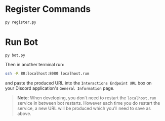 # Register Commands

```bash
py register.py
```

# Run Bot

```
py bot.py
```

Then in another terminal run:
```bash
ssh -R 80:localhost:8080 localhost.run
```
and paste the produced URL into the `Interactions Endpoint URL` box on your Discord application's `General Information` page.

> **Note**: When developing, you don't need to restart the `localhost.run` service in between bot restarts. However each time you do restart the service, a new URL will be produced which you'll need to save as above.